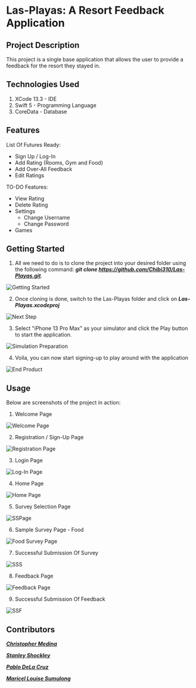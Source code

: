 # Las-Playas: A Resort Feedback Application

## Project Description

This project is a single base application that allows the user to provide a feedback for the resort they stayed in.

## Technologies Used

1. XCode 13.3 - IDE
2. Swift 5 - Programming Language
3. CoreData - Database

## Features

List Of Futures Ready:

* Sign Up / Log-In
* Add Rating (Rooms, Gym and Food)
* Add Over-All Feedback
* Edit Ratings

TO-DO Features:

* View Rating
* Delete Rating
* Settings
	* Change Username
	* Change Password
* Games

## Getting Started

1. All we need to do is to clone the project into your desired folder using the following command: ***git clone https://github.com/Chibi310/Las-Playas.git***.

![Getting Started](images/Installation.png)

2. Once cloning is done, switch to the Las-Playas folder and click on ***Las-Playas.xcodeproj***

![Next Step](images/Step2.png)

3. Select "iPhone 13 Pro Max" as your simulator and click the Play button to start the application.

![Simulation Preparation](images/Simulation.png)

4. Voila, you can now start signing-up to play around with the application

![End Product](images/endProduct.png)

## Usage

Below are screenshots of the project in action:

1. Welcome Page

![Welcome Page](images/WelcomePage.png)

2. Registration / Sign-Up Page

![Registration Page](images/Registration2.png)

3. Login Page

![Log-In Page](images/Login.png)

4. Home Page

![Home Page](images/HomePage.png)

5. Survey Selection Page

![SSPage](images/SurveySelection.png)

6. Sample Survey Page - Food

![Food Survey Page](images/FoodSurvey.png)

7. Successful Submission Of Survey

![SSS](images/1.png)

8. Feedback Page

![Feedback Page](images/Feedback.png)

9. Successful Submission Of Feedback

![SSF](images/2.png)

## Contributors

<a href="https://github.com/Chibi310" title="Hobbit lifestyles">***Christopher Medina***</a>

<a href="https://github.com/scshockley03" title="Hobbit lifestyles">***Stanley Shockley***</a>

<a href="https://github.com/PabloDeLaCruz1" title="Hobbit lifestyles">***Pablo DeLa Cruz***</a>

<a href="https://github.com/azhelle16" title="Hobbit lifestyles">***Maricel Louise Sumulong***</a>



